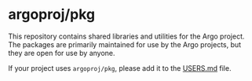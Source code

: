 # argoproj/pkg

This repository contains shared libraries and utilities for the Argo project. The packages are primarily maintained for
use by the Argo projects, but they are open for use by anyone.

If your project uses `argoproj/pkg`, please add it to the [USERS.md](USERS.md) file.
